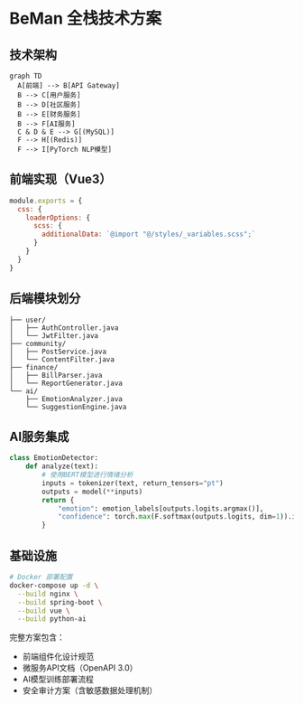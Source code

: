 # BeMan 全栈技术方案

## 技术架构
```mermaid
graph TD
  A[前端] --> B[API Gateway]
  B --> C[用户服务]
  B --> D[社区服务]
  B --> E[财务服务]
  B --> F[AI服务]
  C & D & E --> G[(MySQL)]
  F --> H[(Redis)]
  F --> I[PyTorch NLP模型]
```

## 前端实现（Vue3）
```javascript:%2Fe%3A%2Flq%2Fcode%2Fbeman%2Ffront%2Fvue.config.js
module.exports = {
  css: {
    loaderOptions: {
      scss: {
        additionalData: `@import "@/styles/_variables.scss";`
      }
    }
  }
}
```

## 后端模块划分
```java:%2Fe%3A%2Flq%2Fcode%2Fbeman%2Fbackend%2Fsrc%2Fmain%2Fjava%2Fcom%2Fbeman%2F
├── user/
│   ├── AuthController.java
│   └── JwtFilter.java
├── community/
│   ├── PostService.java
│   └── ContentFilter.java
├── finance/
│   ├── BillParser.java
│   └── ReportGenerator.java
└── ai/
    ├── EmotionAnalyzer.java
    └── SuggestionEngine.java
```

## AI服务集成
```python:%2Fe%3A%2Flq%2Fcode%2Fbeman%2Fai%2Femotion_analysis.py
class EmotionDetector:
    def analyze(text):
        # 使用BERT模型进行情绪分析
        inputs = tokenizer(text, return_tensors="pt")
        outputs = model(**inputs)
        return {
            "emotion": emotion_labels[outputs.logits.argmax()],
            "confidence": torch.max(F.softmax(outputs.logits, dim=1)).item()
        }
```

## 基础设施
```bash
# Docker 部署配置
docker-compose up -d \
  --build nginx \
  --build spring-boot \
  --build vue \
  --build python-ai
```

完整方案包含：
- 前端组件化设计规范
- 微服务API文档（OpenAPI 3.0）
- AI模型训练部署流程
- 安全审计方案（含敏感数据处理机制）